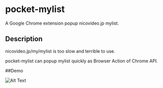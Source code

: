 pocket-mylist
====

A Google Chrome extension popup nicovideo.jp mylist.

## Description

nicovideo.jp/my/mylist is too slow and terrible to use.

pocket-mylist can popup mylist quickly as Browser Action of Chrome API.

##Demo

![Alt Text](http://s2.gazo.cc/up/38255.png)
